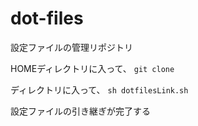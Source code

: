# dot-files
設定ファイルの管理リポジトリ

HOMEディレクトリに入って、
``git clone``

ディレクトリに入って、
``sh dotfilesLink.sh``

設定ファイルの引き継ぎが完了する
